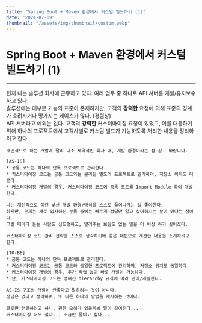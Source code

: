 ```yaml
---
title: "Spring Boot + Maven 환경에서 커스텀 빌드하기 (1)"
date: "2024-07-09"
thumbnail: "/assets/img/thumbnail/custom.webp"
---
```


# Spring Boot + Maven 환경에서 커스텀 빌드하기 (1)
---


현재 나는 솔루션 회사에 근무하고 있다. 여러 업무 중 하나로 API 서버를 개발/유지보수하고 있다.<br>
솔루션에는 대부분 기능의 표준이 존재하지만, 고객의 <b>강력한</b> 요청에 의해 표준의 경계가 흐려지거나 망가지는 케이스가 많다. (경험상)<br>
API 서버라고 예외는 없다. 고객의 <b>강력한</b> 커스터마이징 요청이 있었고, 이를 대응하기 위해 하나의 프로젝트에서 고객사별로 커스텀 빌드가 가능하도록 처리한 내용을 정리하려고 한다.

```
개인적으로 하는 개발과 달리 다소 제약적인 회사 내, 개발 환경이라는 점 참고 바랍니다.

[AS-IS]
* 공통 코드는 하나의 단독 프로젝트로 관리한다.
* 커스터마이징 코드는 공통 코드와는 분리된 별도의 프로젝트로 관리하며, 저장소 위치도 다르다.
* 커스터마이징 개발의 경우, 커스터마이징 코드에 공통 코드를 Import Module 하여 개발한다.

나는 개인적으로 이런 낯선 개발 환경/방식을 스스로 풀어나가는 걸 좋아한다.
하지만, 문제는 새로 입사하신 분들 중에는 빠르게 정답만 알고 싶어하시는 분이 있다는 점이다.
그럴 때마다 듣는 사람도 심드렁하고, 알려주는 보람도 없는 일을 더 이상 하기 싫어졌다.

커스터마이징 코드 관리 전략을 스스로 생각하기에 좋은 패턴으로 개선한 내용을 소개하려고 한다.

[TO-BE]
* 공통 코드는 하나의 단독 프로젝트로 관리한다.
* 커스터마이징 코드는 공통 코드와 동일한 프로젝트에 관리하며, 저장소 위치도 동일하다.
* 커스터마이징 개발의 경우, 추가 작업 없이 바로 개발이 가능하다.
* 단, 커스터마이징 코드는 정해진 hierarchy 규칙에 따라 관리/개발한다.

AS-IS 구조의 개발이 안좋다고 말하려는 것이 아니다.
정답은 없다고 생각하며, 또 다른 하나의 방법을 제시하는 것이다.

글로만 전달하려고 하니, 괜한 오해가 있을까봐 말이 길어진다...
커스터마이징 너무 싫다... 조금만 줄이고 싶다...
```